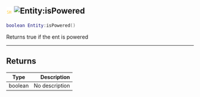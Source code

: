 ## ![shared](../../.gitbook/assets/shared.png) ![Entity](./readme/entity "mention"):isPowered

```lua
boolean Entity:isPowered()
```

Returns true if the ent is powered

------
## Returns

| Type   | Description |
| ------ | ----------: |
| boolean | No description |


